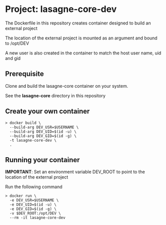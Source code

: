 # Project: lasagne-core-dev

The Dockerfile in this repository creates container designed to build an external project

The location of the external project is mounted as an argument and bound to /opt/DEV

A new user is also created in the container to match the host user name, uid and gid

## Prerequisite

Clone and build the lasagne-core container on your system.

See the __lasagne-core__ directory in this repository

## Create your own container

```
> docker build \
  --build-arg DEV_USR=$USERNAME \
  --build-arg DEV_UID=$(id -u) \
  --build-arg DEV_GID=$(id -g) \
  -t lasagne-core-dev \
  .
```

## Running your container

__IMPORTANT__: Set an environment variable DEV_ROOT to point to the location of the external project

Run the following command 

```
> docker run \
  -e DEV_USR=$USERNAME \
  -e DEV_UID=$(id -u) \
  -e DEV_GID=$(id -g) \
  -v $DEV_ROOT:/opt/DEV \
  --rm -it lasagne-core-dev
```

